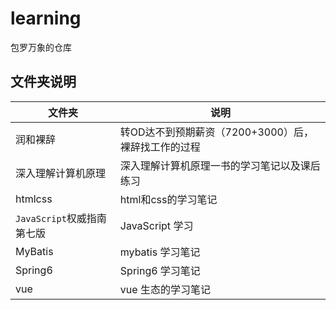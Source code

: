 # learning

包罗万象的仓库

## 文件夹说明

| 文件夹                     | 说明                                                |
| -------------------------- | --------------------------------------------------- |
| 润和裸辞                   | 转OD达不到预期薪资（7200+3000）后，裸辞找工作的过程 |
| 深入理解计算机原理         | 深入理解计算机原理一书的学习笔记以及课后练习        |
| htmlcss                    | html和css的学习笔记                                 |
| `JavaScript`权威指南第七版 | JavaScript 学习                                     |
| MyBatis                    | mybatis 学习笔记                                    |
| Spring6                    | Spring6 学习笔记                                    |
| vue                        | vue 生态的学习笔记                                  |

